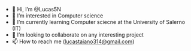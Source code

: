 - 👋 Hi, I’m @Lucas5N
- 👀 I’m interested in Computer science
- 🌱 I’m currently learning Computer sciecne at the University of Salerno (IT)
- 💞️ I’m looking to collaborate on any interesting project 
- 📫 How to reach me (lucastaiano314@gmail.com) 



